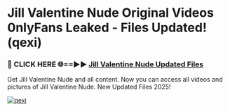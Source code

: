 # Jill Valentine Nude Original Videos 0nlyFans Leaked - Files Updated! (qexi)

<h3>🔴 CLICK HERE 🌐==►► <a href="https://tinyurl.com/5h6xmrr3" rel="nofollow">Jill Valentine Nude Updated Files</a></h3>

Get Jill Valentine Nude and all content. Now you can access all videos and pictures of Jill Valentine Nude. New Updated Files 2025!

[![qexi](https://i.imgur.com/KVD873Z.gif)](https://tinyurl.com/5h6xmrr3)
